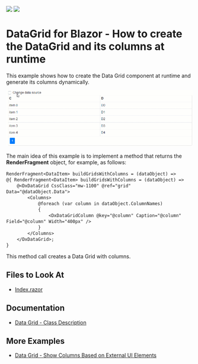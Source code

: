 <!-- default badges list -->
[![](https://img.shields.io/badge/Open_in_DevExpress_Support_Center-FF7200?style=flat-square&logo=DevExpress&logoColor=white)](https://supportcenter.devexpress.com/ticket/details/T848300)
[![](https://img.shields.io/badge/📖_How_to_use_DevExpress_Examples-e9f6fc?style=flat-square)](https://docs.devexpress.com/GeneralInformation/403183)
<!-- default badges end -->

# DataGrid for Blazor - How to create the DataGrid and its columns at runtime

This example shows how to create the Data Grid component at runtime and generate its columns dynamically.

![Change Grid Content at Runtime](images/datagrid-change-data-on-run.gif)

The main idea of this example is to implement a method that returns the **RenderFragment<T>** object, for example, as follows:

```
RenderFragment<DataItem> buildGridsWithColumns = (dataObject) =>
@{ RenderFragment<DataItem> buildGridsWithColumns = (dataObject) =>
    @<DxDataGrid CssClass="mw-1100" @ref="grid" Data="@dataObject.Data">
        <Columns>
            @foreach (var column in dataObject.ColumnNames)
            {
                <DxDataGridColumn @key="@column" Caption="@column" Field="@column" Width="400px" />
            }
        </Columns>
    </DxDataGrid>; 
}
```

This method call creates a Data Grid with columns.

<!-- default file list -->
## Files to Look At

* [Index.razor](./CS/BlazorProject/Pages/Index.razor)
<!-- default file list end -->

## Documentation

* [Data Grid - Class Description](https://docs.devexpress.com/Blazor/DevExpress.Blazor.DxDataGrid-1)

## More Examples

* [Data Grid - Show Columns Based on External UI Elements](https://github.com/DevExpress-Examples/blazor-DxDataGrid-hide-column-based-on-certain-property)

